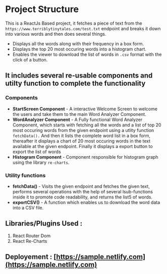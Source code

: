 # Project Structure
This is a ReactJs Based project, it fetches a piece of text from the `https://www.terriblytinytales.com/test.txt` endpoint and breaks it down into various words and then does several things.
* Displays all the words along with their frequency in a box form.
* Displays the top 20 most occuring words into a histogram chart.
* Enables the viewer to download the list of words in `.csv` format with the click of a button.

## It includes several re-usable components and utilty function to complete the functionality
### Components
* **StartScreen Component** - A interactive Welcome Screen to welcome the users and take them to the main Word Analyzer Component.
* **WordAnalyzer Component** - A Fully functional Word Analyzer Component, which starts with fetching all the words and a list of top 20 most occuring words from the given endpoint using a utlity function `fetchData().` And then it lists the complete word list in a box form, thereafter it displays a chart of 20 most occuring words in the text available at the given endpoint. Finally it displays a export button to export the list of words
* **Histogram Component** - Component responsible for histogram graph using the library `re-charts`.

### Utility functions
* **fetchData()** - Visits the given endpoint and fetches the given text, performs several operations with the help of several lsub-functions inside it to promote code readability, and returns the list5 of words.
* **exportCSV()** - A function which enables us to download the word data into a CSV file.

## Libraries/Plugins Used :
1. React Router Dom
2. React Re-Charts

## Deployement : [https://sample.netlify.com](https://sample.netlify.com)
